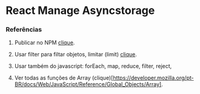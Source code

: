  # React Manage Asyncstorage 



### Referências

1. Publicar no NPM [clique](http://clubedosgeeks.com.br/artigos/publicando-pacotes-no-npm).

2. Usar filter para filtar objetos, limitar (limit) [clique](https://developer.mozilla.org/en-US/docs/Web/JavaScript/Reference/Global_Objects/Array/filter).

3. Usar também do javascript: forEach, map, reduce, filter, reject, 

4. Ver todas as funções de Array (clique)[https://developer.mozilla.org/pt-BR/docs/Web/JavaScript/Reference/Global_Objects/Array].


